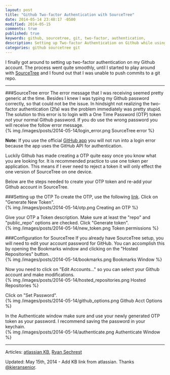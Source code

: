 ```yaml
---
layout: post
title: "Github Two-factor Authentication with SourceTree"
date: 2014-05-14 23:48:17 -0500
modified: 2014-05-15
comments: true
published: true
keywords: github, sourcetree, git, two-factor, authentication,
description: Setting up Two-factor Authentication on Github while using SourceTree.
categories: github sourcetree git
---
```

I finally got around to setting up two-factor authentication on my Github account. The process went quite smoothly, until I started to play around with  [SourceTree](http://www.sourcetreeapp.com/) and I found out that I was unable to push commits to a git repo.

---

###SourceTree error
The error message that I was receiving seemed pretty generic at the time. Besides I knew I was typing my Github password correctly, so that could not be the issue. In hindsight not realizing the two-factor authentication (2fa) was the problem immediately was pretty stupid. The solution to this error is to login with a One Time Password (OTP)  token _not_ your normal Github password. If you do use the wrong password you will receive the follow error message.  
{% img /images/posts/2014-05-14/login_error.png SourceTree error %}

**Note:** If you use the official [GitHub app](https://mac.github.com/) you will not run into a login error because the app uses the GitHub API for authentication.  

Luckily Github has made creating a OTP quite easy once you know what you are looking for. It is recommended practice to use one token per application. This means if I ever need to reject a token it will only effect the one version of SourceTree on one device.

Below are the steps needed to create your OTP token and re-add your Github account in SourceTree.

###Setting up the OTP
To create the OTP, use the following [link](https://github.com/settings/applications). Click on "Generate New Token".  
{% img /images/posts/2014-05-14/otp.png Creating an OTP %}

Give your OTP a Token description. Make sure at least the "repo" and "public_repo" options are checked. Click "Generate token".  
{% img /images/posts/2014-05-14/new_token.png Token permissions %}

###Configuration for SourceTree
If you already have SourceTree setup, you will need to edit your account password for GitHub. You can accomplish this by opening the Bookmarks window and clicking on the "Hosted Repositories" button.  
{% img /images/posts/2014-05-14/bookmarks.png Bookmarks Window %}

Now you need to click on "Edit Accounts..." so you can select your Github account and make modifications.  
{% img /images/posts/2014-05-14/hosted_repositories.png Hosted Repositories %}  

Click on "Set Password".  
{% img /images/posts/2014-05-14/github_options.png Github Acct Options %}

In the Authenticate window make sure and use your newly generated OTP token as your password. I recommend saving the password in your keychain.  
{% img /images/posts/2014-05-14/authenticate.png Authenticate Window %}

---

Articles: [atlassian KB](https://confluence.atlassian.com/display/SOURCETREEKB/Two-Factor+Authentication+%282FA%29+with+GitHub+in+SourceTree), 
[Ryan Sechrest](http://ryansechrest.com/2013/12/sourcetree-github-must-specify-two-factor-authentication-otp-code/)  

Updated: May 15th, 2014 - Add KB link from atlassian. Thanks [@kieransenior](https://twitter.com/kieransenior/statuses/466879257864847360).